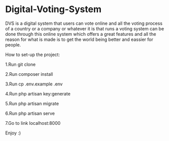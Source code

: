 # Digital-Voting-System

DVS is a digital system that users can vote online and all the voting process of a country or a company or whatever it is that runs a voting system can be done through
this online system which offers a great features and all the reason for what is made is to get the world being better and eassier for people.

How to set-up the project:

1.Run git clone

2.Run composer install

3.Run cp .env.example .env

4.Run php artisan key:generate

5.Run php artisan migrate

6.Run php artisan serve

7.Go to link localhost:8000

Enjoy :)
